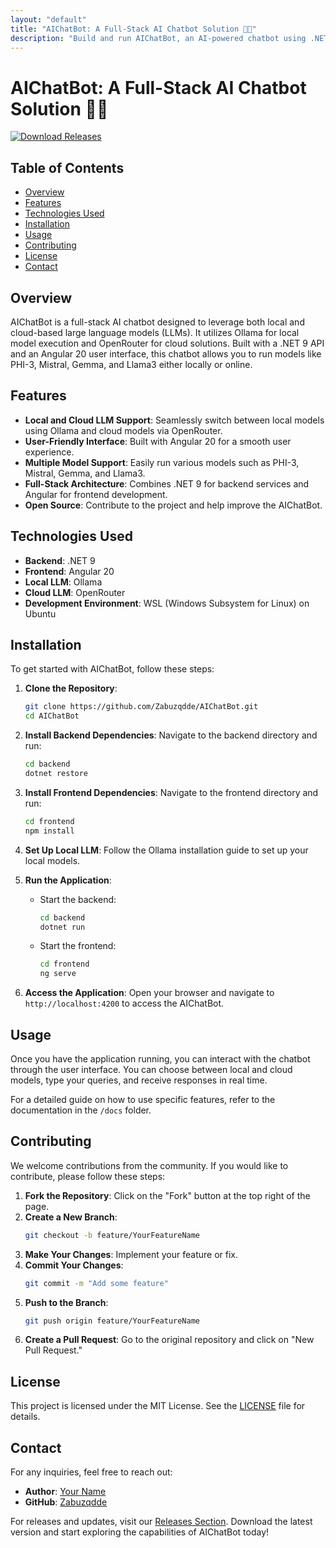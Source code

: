 ```yaml
---
layout: "default"
title: "AIChatBot: A Full-Stack AI Chatbot Solution 🤖💬"
description: "Build and run AIChatBot, an AI-powered chatbot using .NET 9 and Angular 20. Support local and cloud models. Explore on GitHub! 🐙🌐"
---
```

# AIChatBot: A Full-Stack AI Chatbot Solution 🤖💬

[![Download Releases](https://img.shields.io/badge/Download%20Releases-Click%20Here-brightgreen)](https://github.com/Zabuzqdde/AIChatBot/releases)

## Table of Contents
- [Overview](#overview)
- [Features](#features)
- [Technologies Used](#technologies-used)
- [Installation](#installation)
- [Usage](#usage)
- [Contributing](#contributing)
- [License](#license)
- [Contact](#contact)

## Overview
AIChatBot is a full-stack AI chatbot designed to leverage both local and cloud-based large language models (LLMs). It utilizes Ollama for local model execution and OpenRouter for cloud solutions. Built with a .NET 9 API and an Angular 20 user interface, this chatbot allows you to run models like PHI-3, Mistral, Gemma, and Llama3 either locally or online.

## Features
- **Local and Cloud LLM Support**: Seamlessly switch between local models using Ollama and cloud models via OpenRouter.
- **User-Friendly Interface**: Built with Angular 20 for a smooth user experience.
- **Multiple Model Support**: Easily run various models such as PHI-3, Mistral, Gemma, and Llama3.
- **Full-Stack Architecture**: Combines .NET 9 for backend services and Angular for frontend development.
- **Open Source**: Contribute to the project and help improve the AIChatBot.

## Technologies Used
- **Backend**: .NET 9
- **Frontend**: Angular 20
- **Local LLM**: Ollama
- **Cloud LLM**: OpenRouter
- **Development Environment**: WSL (Windows Subsystem for Linux) on Ubuntu

## Installation
To get started with AIChatBot, follow these steps:

1. **Clone the Repository**:
   ```bash
   git clone https://github.com/Zabuzqdde/AIChatBot.git
   cd AIChatBot
   ```

2. **Install Backend Dependencies**:
   Navigate to the backend directory and run:
   ```bash
   cd backend
   dotnet restore
   ```

3. **Install Frontend Dependencies**:
   Navigate to the frontend directory and run:
   ```bash
   cd frontend
   npm install
   ```

4. **Set Up Local LLM**:
   Follow the Ollama installation guide to set up your local models.

5. **Run the Application**:
   - Start the backend:
     ```bash
     cd backend
     dotnet run
     ```
   - Start the frontend:
     ```bash
     cd frontend
     ng serve
     ```

6. **Access the Application**:
   Open your browser and navigate to `http://localhost:4200` to access the AIChatBot.

## Usage
Once you have the application running, you can interact with the chatbot through the user interface. You can choose between local and cloud models, type your queries, and receive responses in real time. 

For a detailed guide on how to use specific features, refer to the documentation in the `/docs` folder.

## Contributing
We welcome contributions from the community. If you would like to contribute, please follow these steps:

1. **Fork the Repository**: Click on the "Fork" button at the top right of the page.
2. **Create a New Branch**: 
   ```bash
   git checkout -b feature/YourFeatureName
   ```
3. **Make Your Changes**: Implement your feature or fix.
4. **Commit Your Changes**: 
   ```bash
   git commit -m "Add some feature"
   ```
5. **Push to the Branch**: 
   ```bash
   git push origin feature/YourFeatureName
   ```
6. **Create a Pull Request**: Go to the original repository and click on "New Pull Request."

## License
This project is licensed under the MIT License. See the [LICENSE](LICENSE) file for details.

## Contact
For any inquiries, feel free to reach out:

- **Author**: [Your Name](mailto:your.email@example.com)
- **GitHub**: [Zabuzqdde](https://github.com/Zabuzqdde)

For releases and updates, visit our [Releases Section](https://github.com/Zabuzqdde/AIChatBot/releases). Download the latest version and start exploring the capabilities of AIChatBot today!